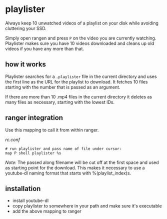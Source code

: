 # playlister
Always keep 10 unwatched videos of a playlist on your disk while avoiding cluttering your SSD. 

Simply open rangen and press `P` on the video you are currently watching. Playlister makes sure you have 10 videos downloaded and cleans up old videos if you have any more than that.

## how it works
Playlister searches for a `.playlister` file in the current directory and uses the first line as the URL for the playlist to download. It fetches 10 files starting with the number that is passed as an argument.

If there are more than 10 .mp4 files in the current directory it deletes as many files as necessary, starting with the lowest IDs.

## ranger integration

Use this mapping to call it from within ranger.

_rc.conf_

    # run playlister and pass name of file under cursor:
    map P shell playlister %s

_Note_: The passed along filename will be cut off at the first space and used as starting point for the download. This makes it necessary to use a youtube-dl naming format that starts with %(playlist_index)s.

## installation

* install youtube-dl
* copy playlister to somewhere in your path and make sure it's executable
* add the above mapping to ranger